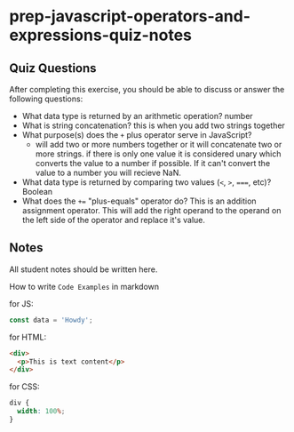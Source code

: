 # prep-javascript-operators-and-expressions-quiz-notes

## Quiz Questions

After completing this exercise, you should be able to discuss or answer the following questions:

- What data type is returned by an arithmetic operation?
  number
- What is string concatenation?
  this is when you add two strings together
- What purpose(s) does the `+` plus operator serve in JavaScript?
  - will add two or more numbers together or it will concatenate two or more strings. if there is only one value it is considered unary which converts the value to a number if possible. If it can't convert the value to a number you will recieve NaN.
- What data type is returned by comparing two values (`<`, `>`, `===`, etc)?
  Boolean
- What does the `+=` "plus-equals" operator do?
  This is an addition assignment operator. This will add the right operand to the operand on the left side of the operator and replace it's value.

## Notes

All student notes should be written here.

How to write `Code Examples` in markdown

for JS:

```javascript
const data = 'Howdy';
```

for HTML:

```html
<div>
  <p>This is text content</p>
</div>
```

for CSS:

```css
div {
  width: 100%;
}
```

